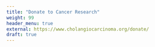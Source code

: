```yaml
---
title: "Donate to Cancer Research"
weight: 99
header_menu: true
external: https://www.cholangiocarcinoma.org/donate/
draft: true
---
```


